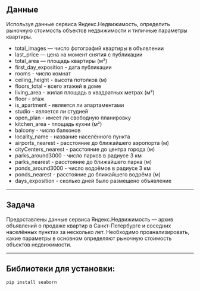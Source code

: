 ## Данные

Используя данные сервиса Яндекс.Недвижимость, определить рыночную стоимость объектов недвижимости и типичные параметры квартиры.

* total_images — число фотографий квартиры в объявлении
* last_price — цена на момент снятия с публикации
* total_area — площадь квартиры (м²)
* first_day_exposition - дата публикации
* rooms - число комнат
* ceiling_height - высота потолков (м)
* floors_total - всего этажей в доме
* living_area - жилая площадь в квадратных метрах (м²)
* floor - этаж
* is_apartment -  является ли апартаментами  
* studio - является ли студией
* open_plan - имеет ли свободную планировку
* kitchen_area - площадь кухни (м²)    
* balcony - число балконов           
* locality_name - название населённого пункта         
* airports_nearest -  расстояние до ближайшего аэропорта (м)     
* cityCenters_nearest - расстояние до центра города (м)     
* parks_around3000 - число парков в радиусе 3 км        
* parks_nearest - расстояние до ближайшего парка (м)  
* ponds_around3000 - число водоёмов в радиусе 3 км   
* ponds_nearest -  расстояние до ближайшего водоёма (м)        
* days_exposition - сколько дней было размещено объявление

---
## Задача

Предоставлены данные сервиса Яндекс.Недвижимость — архив объявлений о продаже квартир в Санкт-Петербурге и соседних населённых пунктах за несколько лет. Необходимо проанализировать, какие параметры в основном определяют рыночную стоимость объектов недвижимости. 

---
## Библиотеки для установки:

`pip install seaborn`